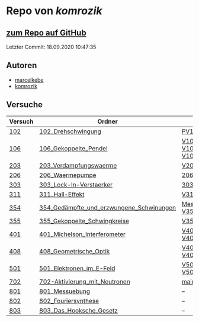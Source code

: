 # Repo von *komrozik*

## [zum Repo auf GitHub](https://github.com/komrozik/AP2019)

Letzter Commit: 18.09.2020 10:47:35

## Autoren
- [marcelkebe](https://github.com/marcelkebe)
- [komrozik](https://github.com/komrozik)

## Versuche

|       Versuch       |                                                                 Ordner                                                                 |                                                                                                                                                                                                  PDFs                                                                                                                                                                                                   |
|---------------------|----------------------------------------------------------------------------------------------------------------------------------------|---------------------------------------------------------------------------------------------------------------------------------------------------------------------------------------------------------------------------------------------------------------------------------------------------------------------------------------------------------------------------------------------------------|
|[102](../versuch/102)|[102_Drehschwingung](https://github.com/komrozik/AP2019/tree/master/102_Drehschwingung)                                                 |[PV102_Rueckgabe.pdf](https://github.com/komrozik/AP2019/blob/master/102_Drehschwingung/PV102_Rueckgabe.pdf)                                                                                                                                                                                                                                                                                             |
|[106](../versuch/106)|[106_Gekoppelte_Pendel](https://github.com/komrozik/AP2019/tree/master/106_Gekoppelte_Pendel)                                           |[V106 - Protokoll.pdf](https://github.com/komrozik/AP2019/blob/master/106_Gekoppelte_Pendel/V106%20-%20Protokoll.pdf)<br/>[V106 - Protokoll_Anmerkung1.pdf](https://github.com/komrozik/AP2019/blob/master/106_Gekoppelte_Pendel/V106%20-%20Protokoll_Anmerkung1.pdf)<br/>[V106-Protokoll-Version2.pdf](https://github.com/komrozik/AP2019/blob/master/106_Gekoppelte_Pendel/V106-Protokoll-Version2.pdf)|
|[203](../versuch/203)|[203_Verdampfungswaerme](https://github.com/komrozik/AP2019/tree/master/203_Verdampfungswaerme)                                         |[V203_Verdampfungswaerme.pdf](https://github.com/komrozik/AP2019/blob/master/203_Verdampfungswaerme/V203_Verdampfungswaerme.pdf)                                                                                                                                                                                                                                                                         |
|[206](../versuch/206)|[206_Waermepumpe](https://github.com/komrozik/AP2019/tree/master/206_Waermepumpe)                                                       |[206_Waermepumpe.pdf](https://github.com/komrozik/AP2019/blob/master/206_Waermepumpe/206_Waermepumpe.pdf)                                                                                                                                                                                                                                                                                                |
|[303](../versuch/303)|[303_Lock-In-Verstaerker](https://github.com/komrozik/AP2019/tree/master/303_Lock-In-Verstaerker)                                       |[303_Lock_In_Verstärker.pdf](https://github.com/komrozik/AP2019/blob/master/303_Lock-In-Verstaerker/303_Lock_In_Verst%C3%A4rker.pdf)                                                                                                                                                                                                                                                                     |
|[311](../versuch/311)|[311_Hall-Effekt](https://github.com/komrozik/AP2019/tree/master/311_Hall-Effekt)                                                       |[V311_Hall_Effekt.pdf](https://github.com/komrozik/AP2019/blob/master/311_Hall-Effekt/V311_Hall_Effekt.pdf)                                                                                                                                                                                                                                                                                              |
|[354](../versuch/354)|[354_Gedämpfte_und_erzwungene_Schwinungen](https://github.com/komrozik/AP2019/tree/master/354_Ged%C3%A4mpfte_und_erzwungene_Schwinungen)|[Messwerte354.pdf](https://github.com/komrozik/AP2019/blob/master/354_Ged%C3%A4mpfte_und_erzwungene_Schwinungen/Messwerte354.pdf)<br/>[V354_Gedaempfe_Schwinung.pdf](https://github.com/komrozik/AP2019/blob/master/354_Ged%C3%A4mpfte_und_erzwungene_Schwinungen/V354_Gedaempfe_Schwinung.pdf)                                                                                                          |
|[355](../versuch/355)|[355_Gekoppelte_Schwingkreise](https://github.com/komrozik/AP2019/tree/master/355_Gekoppelte_Schwingkreise)                             |[V355_Gekopelte_Schwingkreise.pdf](https://github.com/komrozik/AP2019/blob/master/355_Gekoppelte_Schwingkreise/V355_Gekopelte_Schwingkreise.pdf)                                                                                                                                                                                                                                                         |
|[401](../versuch/401)|[401_Michelson_Interferometer](https://github.com/komrozik/AP2019/tree/master/401_Michelson_Interferometer)                             |[V401-mrozik-kebekus.pdf](https://github.com/komrozik/AP2019/blob/master/401_Michelson_Interferometer/V401-mrozik-kebekus.pdf)<br/>[V401.pdf](https://github.com/komrozik/AP2019/blob/master/401_Michelson_Interferometer/V401.pdf)                                                                                                                                                                      |
|[408](../versuch/408)|[408_Geometrische_Optik](https://github.com/komrozik/AP2019/tree/master/408_Geometrische_Optik)                                         |[V408-mrozik-kebekus.pdf](https://github.com/komrozik/AP2019/blob/master/408_Geometrische_Optik/V408-mrozik-kebekus.pdf)<br/>[V408.pdf](https://github.com/komrozik/AP2019/blob/master/408_Geometrische_Optik/V408.pdf)                                                                                                                                                                                  |
|[501](../versuch/501)|[501_Elektronen_im_E-Feld](https://github.com/komrozik/AP2019/tree/master/501_Elektronen_im_E-Feld)                                     |[V501.pdf](https://github.com/komrozik/AP2019/blob/master/501_Elektronen_im_E-Feld/V501.pdf)<br/>[V501_kebekus_Mrozik.pdf](https://github.com/komrozik/AP2019/blob/master/501_Elektronen_im_E-Feld/V501_kebekus_Mrozik.pdf)                                                                                                                                                                              |
|[702](../versuch/702)|[702-Aktivierung_mit_Neutronen](https://github.com/komrozik/AP2019/tree/master/702-Aktivierung_mit_Neutronen)                           |[main.pdf](https://github.com/komrozik/AP2019/blob/master/702-Aktivierung_mit_Neutronen/main.pdf)                                                                                                                                                                                                                                                                                                        |
|[801](../versuch/801)|[801_Messuebung](https://github.com/komrozik/AP2019/tree/master/801_Messuebung)                                                         |–                                                                                                                                                                                                                                                                                                                                                                                                        |
|[802](../versuch/802)|[802_Fouriersynthese](https://github.com/komrozik/AP2019/tree/master/802_Fouriersynthese)                                               |–                                                                                                                                                                                                                                                                                                                                                                                                        |
|[803](../versuch/803)|[803_Das_Hooksche_Gesetz](https://github.com/komrozik/AP2019/tree/master/803_Das_Hooksche_Gesetz)                                       |–                                                                                                                                                                                                                                                                                                                                                                                                        |
